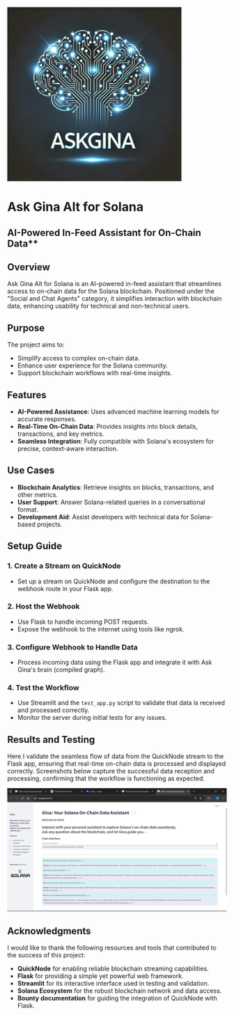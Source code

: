 <img src="AskGina_AI_Brain_Logo copy.jpeg" alt="alt text" width="400" height="400"/>

# Ask Gina Alt for Solana  
## AI-Powered In-Feed Assistant for On-Chain Data**  

## Overview  
Ask Gina Alt for Solana is an AI-powered in-feed assistant that streamlines access to on-chain data for the Solana blockchain. Positioned under the "Social and Chat Agents" category, it simplifies interaction with blockchain data, enhancing usability for technical and non-technical users.  

## Purpose  
The project aims to:  
- Simplify access to complex on-chain data.  
- Enhance user experience for the Solana community.  
- Support blockchain workflows with real-time insights.  

## Features  
- **AI-Powered Assistance**: Uses advanced machine learning models for accurate responses.  
- **Real-Time On-Chain Data**: Provides insights into block details, transactions, and key metrics.  
- **Seamless Integration**: Fully compatible with Solana's ecosystem for precise, context-aware interaction.  

## Use Cases  
- **Blockchain Analytics**: Retrieve insights on blocks, transactions, and other metrics.  
- **User Support**: Answer Solana-related queries in a conversational format.  
- **Development Aid**: Assist developers with technical data for Solana-based projects.  

## Setup Guide  

### 1. Create a Stream on QuickNode  
- Set up a stream on QuickNode and configure the destination to the webhook route in your Flask app.  

### 2. Host the Webhook  
- Use Flask to handle incoming POST requests.  
- Expose the webhook to the internet using tools like ngrok.  

### 3. Configure Webhook to Handle Data  
- Process incoming data using the Flask app and integrate it with Ask Gina's brain (compiled graph).  

### 4. Test the Workflow  
- Use Streamlit and the `test_app.py` script to validate that data is received and processed correctly.  
- Monitor the server during initial tests for any issues.  

## Results and Testing 
Here I validate the seamless flow of data from the QuickNode stream to the Flask app, ensuring that real-time on-chain data is processed and displayed correctly. Screenshots below capture the successful data reception and processing, confirming that the workflow is functioning as expected.

![Interactive Display](Display.png) 


## Acknowledgments   
I would like to thank the following resources and tools that contributed to the success of this project:  

- **QuickNode** for enabling reliable blockchain streaming capabilities.  
- **Flask** for providing a simple yet powerful web framework.  
- **Streamlit** for its interactive interface used in testing and validation.  
- **Solana Ecosystem** for the robust blockchain network and data access.  
- **Bounty documentation** for guiding the integration of QuickNode with Flask.

